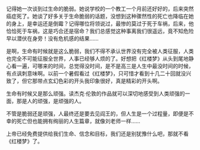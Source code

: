 <p>记得她一次谈到过生命的脆弱。她说学校的一个教工一个月前还好好的，后来突然癌症死了。她谈了好多关于生命脆弱的话题，没想到这种骤然性的死亡也降临在她的身上，是幸运还是倒霉？记得哪位将领说过，最惨的莫过于死于车祸，后来，他恰恰死于车祸，这是巧合还是宿命？我们总感觉这种事离我们很遥远，竟不知危险早以潜伏在身旁！没有危机感的结果……</p><p>是啊，生命有时候就是这么脆弱，我们不得不承认世界没有完全被人类征服，人类也完全不可能征服全世界，人事已经够人烦的了。好想把《红楼梦》从头到尾地静心看一遍，可哪来的时间，总觉得没时间，是不是高三是人生中最没时间的时候，有点讽刺意味啊。以前一个暑假看过《红楼梦》，只可惜才看到十几二十回就没兴致了，但它那带点玄幻色彩的开头我印象很好，真是精彩的开头啊。</p><p>生命有时候又是那么顽强。读杰克·伦敦的作品就可以深切地感受到人类顽强的一面，那是人的顽强，是顽强的人。</p><p>不管是脆弱还是顽强，人最终还是要去见阎王的，但人生是一个过程量，即便是不幸的死亡但也能拥有绚丽的人生篇章，就像刘老师一样……</p><p>上帝已经免费提供给我们生命、信念和目标，我们还是别犹豫什么吧，那就不看《红楼梦》了。</p>